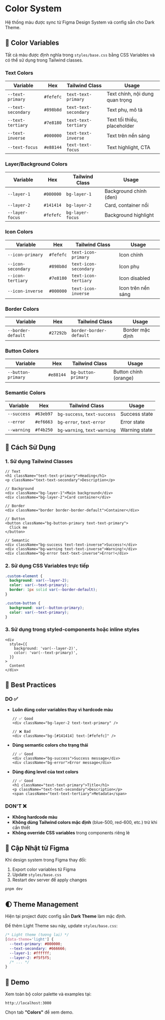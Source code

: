 # Color System

Hệ thống màu được sync từ Figma Design System và config sẵn cho Dark Theme.

## 🎨 Color Variables

Tất cả màu được định nghĩa trong `styles/base.css` bằng CSS Variables và có thể sử dụng trong Tailwind classes.

### Text Colors

| Variable           | Hex       | Tailwind Class        | Usage                           |
| ------------------ | --------- | --------------------- | ------------------------------- |
| `--text-primary`   | `#fefefc` | `text-text-primary`   | Text chính, nội dung quan trọng |
| `--text-secondary` | `#898b8d` | `text-text-secondary` | Text phụ, mô tả                 |
| `--text-tertiary`  | `#7e8180` | `text-text-tertiary`  | Text tối thiểu, placeholder     |
| `--text-inverse`   | `#000000` | `text-text-inverse`   | Text trên nền sáng              |
| `--text-focus`     | `#e88144` | `text-text-focus`     | Text highlight, CTA             |

### Layer/Background Colors

| Variable        | Hex       | Tailwind Class   | Usage                  |
| --------------- | --------- | ---------------- | ---------------------- |
| `--layer-1`     | `#000000` | `bg-layer-1`     | Background chính (đen) |
| `--layer-2`     | `#141414` | `bg-layer-2`     | Card, container nổi    |
| `--layer-focus` | `#fefefc` | `bg-layer-focus` | Background highlight   |

### Icon Colors

| Variable           | Hex       | Tailwind Class        | Usage              |
| ------------------ | --------- | --------------------- | ------------------ |
| `--icon-primary`   | `#fefefc` | `text-icon-primary`   | Icon chính         |
| `--icon-secondary` | `#898b8d` | `text-icon-secondary` | Icon phụ           |
| `--icon-tertiary`  | `#7e8180` | `text-icon-tertiary`  | Icon disabled      |
| `--icon-inverse`   | `#000000` | `text-icon-inverse`   | Icon trên nền sáng |

### Border Colors

| Variable           | Hex       | Tailwind Class          | Usage           |
| ------------------ | --------- | ----------------------- | --------------- |
| `--border-default` | `#27292b` | `border-border-default` | Border mặc định |

### Button Colors

| Variable           | Hex       | Tailwind Class      | Usage                 |
| ------------------ | --------- | ------------------- | --------------------- |
| `--button-primary` | `#e88144` | `bg-button-primary` | Button chính (orange) |

### Semantic Colors

| Variable    | Hex       | Tailwind Class               | Usage         |
| ----------- | --------- | ---------------------------- | ------------- |
| `--success` | `#63eb97` | `bg-success`, `text-success` | Success state |
| `--error`   | `#ef6663` | `bg-error`, `text-error`     | Error state   |
| `--warning` | `#f4b250` | `bg-warning`, `text-warning` | Warning state |

## 📝 Cách Sử Dụng

### 1. Sử dụng Tailwind Classes

```tsx
// Text
<h1 className="text-text-primary">Heading</h1>
<p className="text-text-secondary">Description</p>

// Background
<div className="bg-layer-1">Main background</div>
<div className="bg-layer-2">Card container</div>

// Border
<div className="border border-border-default">Container</div>

// Button
<button className="bg-button-primary text-text-primary">
  Click me
</button>

// Semantic
<div className="bg-success text-text-inverse">Success!</div>
<div className="bg-warning text-text-inverse">Warning!</div>
<div className="bg-error text-text-inverse">Error!</div>
```

### 2. Sử dụng CSS Variables trực tiếp

```css
.custom-element {
  background: var(--layer-2);
  color: var(--text-primary);
  border: 1px solid var(--border-default);
}

.custom-button {
  background: var(--button-primary);
  color: var(--text-primary);
}
```

### 3. Sử dụng trong styled-components hoặc inline styles

```tsx
<div
  style={{
    background: 'var(--layer-2)',
    color: 'var(--text-primary)',
  }}
>
  Content
</div>
```

## 🎯 Best Practices

### DO ✅

- **Luôn dùng color variables thay vì hardcode màu**

  ```tsx
  // ✅ Good
  <div className="bg-layer-2 text-text-primary" />

  // ❌ Bad
  <div className="bg-[#141414] text-[#fefefc]" />
  ```

- **Dùng semantic colors cho trạng thái**

  ```tsx
  // ✅ Good
  <div className="bg-success">Success message</div>
  <div className="bg-error">Error message</div>
  ```

- **Dùng đúng level của text colors**
  ```tsx
  // ✅ Good
  <h1 className="text-text-primary">Title</h1>
  <p className="text-text-secondary">Description</p>
  <span className="text-text-tertiary">Metadata</span>
  ```

### DON'T ❌

- **Không hardcode màu**
- **Không dùng Tailwind colors mặc định** (blue-500, red-600, etc.) trừ khi cần thiết
- **Không override CSS variables** trong components riêng lẻ

## 🔄 Cập Nhật từ Figma

Khi design system trong Figma thay đổi:

1. Export color variables từ Figma
2. Update `styles/base.css`
3. Restart dev server để apply changes

```bash
pnpm dev
```

## 🌓 Theme Management

Hiện tại project được config sẵn **Dark Theme** làm mặc định.

Để thêm Light Theme sau này, update `styles/base.css`:

```css
/* Light theme (tương lai) */
[data-theme='light'] {
  --text-primary: #000000;
  --text-secondary: #666666;
  --layer-1: #ffffff;
  --layer-2: #f5f5f5;
  /* ... */
}
```

## 🎨 Demo

Xem toàn bộ color palette và examples tại:

```
http://localhost:3000
```

Chọn tab **"Colors"** để xem demo.
